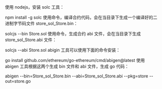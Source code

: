 使用 nodejs，安装 solc 工具：

npm install -g solc
使用命令，编译合约代码，会在当目录下生成一个编译好的二进制字节码文件 store_sol_Store.bin：

solcjs --bin Store.sol
使用命令，生成合约 abi 文件，会在当目录下生成 store_sol_Store.abi 文件：

solcjs --abi Store.sol
abigin 工具可以使用下面的命令安装：

go install github.com/ethereum/go-ethereum/cmd/abigen@latest
使用 abigen 工具根据这两个生成 bin 文件和 abi 文件，生成 go 代码：

abigen --bin=Store_sol_Store.bin --abi=Store_sol_Store.abi --pkg=store --out=store.go